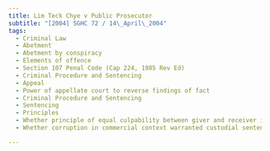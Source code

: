 ```yaml
---
title: Lim Teck Chye v Public Prosecutor 
subtitle: "[2004] SGHC 72 / 14\_April\_2004"
tags:
  - Criminal Law
  - Abetment
  - Abetment by conspiracy
  - Elements of offence
  - Section 107 Penal Code (Cap 224, 1985 Rev Ed)
  - Criminal Procedure and Sentencing
  - Appeal
  - Power of appellate court to reverse findings of fact
  - Criminal Procedure and Sentencing
  - Sentencing
  - Principles
  - Whether principle of equal culpability between giver and receiver in corruption offence breached
  - Whether corruption in commercial context warranted custodial sentence

---
```


